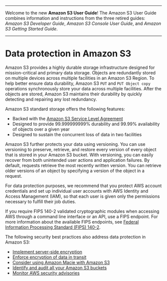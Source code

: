 --------

Welcome to the new **Amazon S3 User Guide**\! The Amazon S3 User Guide combines information and instructions from the three retired guides: *Amazon S3 Developer Guide*, *Amazon S3 Console User Guide*, and *Amazon S3 Getting Started Guide*\.

--------

# Data protection in Amazon S3<a name="DataDurability"></a>

Amazon S3 provides a highly durable storage infrastructure designed for mission\-critical and primary data storage\. Objects are redundantly stored on multiple devices across multiple facilities in an Amazon S3 Region\. To help better ensure data durability, Amazon S3 `PUT` and `PUT Object copy` operations synchronously store your data across multiple facilities\. After the objects are stored, Amazon S3 maintains their durability by quickly detecting and repairing any lost redundancy\. 

Amazon S3 standard storage offers the following features: 
+ Backed with the [Amazon S3 Service Level Agreement](https://aws.amazon.com/s3/sla/)
+ Designed to provide 99\.999999999% durability and 99\.99% availability of objects over a given year
+ Designed to sustain the concurrent loss of data in two facilities 

Amazon S3 further protects your data using versioning\. You can use versioning to preserve, retrieve, and restore every version of every object that is stored in your Amazon S3 bucket\. With versioning, you can easily recover from both unintended user actions and application failures\. By default, requests retrieve the most recently written version\. You can retrieve older versions of an object by specifying a version of the object in a request\. 

For data protection purposes, we recommend that you protect AWS account credentials and set up individual user accounts with AWS Identity and Access Management \(IAM\), so that each user is given only the permissions necessary to fulfill their job duties\.

If you require FIPS 140\-2 validated cryptographic modules when accessing AWS through a command line interface or an API, use a FIPS endpoint\. For more information about the available FIPS endpoints, see [Federal Information Processing Standard \(FIPS\) 140\-2](http://aws.amazon.com/compliance/fips/)\.

The following security best practices also address data protection in Amazon S3:
+ [Implement server-side encryption](security-best-practices.md#server-side)
+ [Enforce encryption of data in transit](security-best-practices.md#transit)
+ [Consider using Amazon Macie with Amazon S3](security-best-practices.md#macie)
+ [Identify and audit all your Amazon S3 buckets](security-best-practices.md#audit)
+ [Monitor AWS security advisories](security-best-practices.md#advisories)